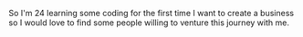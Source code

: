 So I'm 24 learning some coding for the first time I want to create a business so I would love to find some people willing to venture this journey with me.

